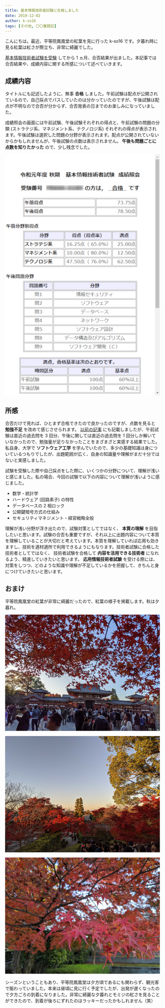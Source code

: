 ```yaml
---
title: 基本情報技術者試験に合格しました
date: 2019-12-02
author: k-so16
tags: [その他, 〇〇奮闘記]
---
```


こんにちは。最近、平等院鳳凰堂の紅葉を見に行った k-so16 です。夕暮れ時に見る紅葉は紅さが際立ち、非常に綺麗でした。

[基本情報技術者試験を受験](https://mseeeen.msen.jp/took-fe-2019-autumn-exam/) してから 1 ヵ月、合否結果が出ました。本記事では合否結果や、成績内容に関する所感について述べていきます。

## 成績内容
タイトルにも記述したように、無事 **合格** しました。午前試験は配点が公開されているので、自己採点でパスしていたのは分かっていたのですが、午後試験は配点が不明なので合否が分からず、合否発表の日までのお楽しみになっていました。

成績照会の画面には午前試験、午後試験それぞれの得点と、午前試験の問題の分類 (ストラテジ系、マネジメント系、テクノロジ系) それぞれの得点が表示されます。午後試験は選択した問題の分野が表示されます。配点が公開されていないからかもしれませんが、午後試験の点数は表示されません。 **午後も問題ごとに点数を知りたかった** ので、少し残念でした。

![](images/passed-fe-2019-autumn-exam-1.png)

## 所感
合否だけで見れば、ひとまず合格できたので良かったのですが、点数を見ると **勉強不足** を改めて感じさせられます。 [以前の記事](https://mseeeen.msen.jp/took-fe-2019-autumn-exam/) にも記載しましたが、午前試験は直近の過去問を 3 回分、午後に関しては直近の過去問を 1 回分しか解いていなかったので、勉強量が足りなかったことをまざまざと実感する結果でした。私自身、大学で **ソフトウェア工学** を学んでいたので、多少の基礎知識は身についているつもりでしたが、出題範囲が広く、自身の知識量や理解がまだ十分ではないと実感しました。

試験を受験した際や自己採点をした際に、いくつかの分野について、理解が浅いと感じました。私の場合、今回の試験で以下の内容について理解が浅いように感じました。

- 数学・統計学
- ハードウェア (回路素子) の特性
- データベースの 2 相ロック
- 公開鍵暗号方式の仕組み
- セキュリティマネジメント・経営戦略全般

理解が浅い分野が浮き出たので、試験対策としてではなく、 **本質の理解** を目指したいと思います。試験の合否も重要ですが、それ以上に出題内容について本質を理解していることが大切だと考えています。本質を理解していれば応用も効きますし、技術を適材適所で利用できるようにもなります。技術者試験に合格した技術者としてではなく、 技術者試験を合格して **内容を活用できる技術者** になれるよう、精進していきたいと思います。 **応用情報技術者試験** を受ける際には、対策をしつつ、どのような知識や理解が不足しているかを把握して、きちんと身につけていきたいと思います。

## おまけ
平等院鳳凰堂の紅葉が非常に綺麗だったので、紅葉の様子を掲載します。秋は夕暮れ。

![](images/passed-fe-2019-autumn-exam-2.jpg)

![](images/passed-fe-2019-autumn-exam-3.jpg)

![](images/passed-fe-2019-autumn-exam-4.jpg)

シーズンということもあり、平等院鳳凰堂は夕方頃であるにも関わらず、観光客で賑わっていました。本来は昼頃に見に行く予定でしたが、出発が遅くなったので夕方ごろの到着になりました。非常に綺麗な夕暮れとモミジの紅さを見ることができたので、到着が後ろにずれたのはラッキーだったかもしれません（笑）